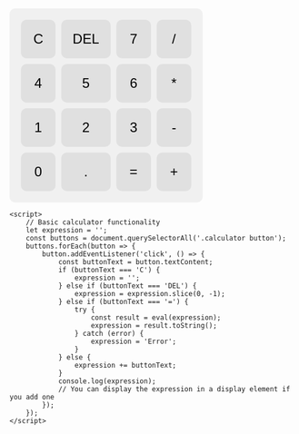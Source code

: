
<!DOCTYPE html>
<html lang="en">
<head>
    <meta charset="UTF-8">
    <meta name="viewport" content="width=device-width, initial-scale=1.0">
    <title>Calculator</title>
    <style>
        .calculator {
            display: grid;
            grid-template-columns: repeat(4, 1fr);
            gap: 10px;
            padding: 20px;
            background-color: #f0f0f0;
            border-radius: 10px;
            width: 300px;
        }
        .calculator button {
            padding: 20px;
            font-size: 24px;
            border: none;
            border-radius: 10px;
            background-color: #e0e0e0;
            cursor: pointer;
        }
        .calculator button:hover {
            background-color: #d0d0d0;
        }
    </style>
</head>
<body>
    <div class="calculator">
        <button>C</button>
        <button>DEL</button>
        <button>7</button>
        <button>/</button>
        <button>4</button>
        <button>5</button>
        <button>6</button>
        <button>*</button>
        <button>1</button>
        <button>2</button>
        <button>3</button>
        <button>-</button>
        <button>0</button>
        <button>.</button>
        <button>=</button>
        <button>+</button>
    </div>

    <script>
        // Basic calculator functionality
        let expression = '';
        const buttons = document.querySelectorAll('.calculator button');
        buttons.forEach(button => {
            button.addEventListener('click', () => {
                const buttonText = button.textContent;
                if (buttonText === 'C') {
                    expression = '';
                } else if (buttonText === 'DEL') {
                    expression = expression.slice(0, -1);
                } else if (buttonText === '=') {
                    try {
                        const result = eval(expression);
                        expression = result.toString();
                    } catch (error) {
                        expression = 'Error';
                    }
                } else {
                    expression += buttonText;
                }
                console.log(expression);
                // You can display the expression in a display element if you add one
            });
        });
    </script>
</body>
</html>
